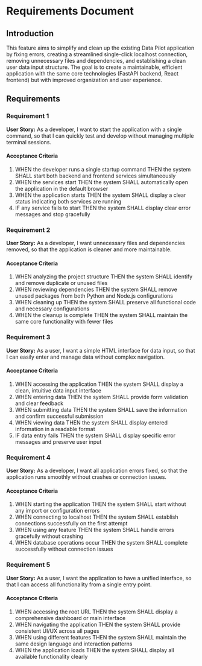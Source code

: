 # Requirements Document

## Introduction

This feature aims to simplify and clean up the existing Data Pilot application by fixing errors, creating a streamlined single-click localhost connection, removing unnecessary files and dependencies, and establishing a clean user data input structure. The goal is to create a maintainable, efficient application with the same core technologies (FastAPI backend, React frontend) but with improved organization and user experience.

## Requirements

### Requirement 1

**User Story:** As a developer, I want to start the application with a single command, so that I can quickly test and develop without managing multiple terminal sessions.

#### Acceptance Criteria

1. WHEN the developer runs a single startup command THEN the system SHALL start both backend and frontend services simultaneously
2. WHEN the services start THEN the system SHALL automatically open the application in the default browser
3. WHEN the application starts THEN the system SHALL display a clear status indicating both services are running
4. IF any service fails to start THEN the system SHALL display clear error messages and stop gracefully

### Requirement 2

**User Story:** As a developer, I want unnecessary files and dependencies removed, so that the application is cleaner and more maintainable.

#### Acceptance Criteria

1. WHEN analyzing the project structure THEN the system SHALL identify and remove duplicate or unused files
2. WHEN reviewing dependencies THEN the system SHALL remove unused packages from both Python and Node.js configurations
3. WHEN cleaning up THEN the system SHALL preserve all functional code and necessary configurations
4. WHEN the cleanup is complete THEN the system SHALL maintain the same core functionality with fewer files

### Requirement 3

**User Story:** As a user, I want a simple HTML interface for data input, so that I can easily enter and manage data without complex navigation.

#### Acceptance Criteria

1. WHEN accessing the application THEN the system SHALL display a clean, intuitive data input interface
2. WHEN entering data THEN the system SHALL provide form validation and clear feedback
3. WHEN submitting data THEN the system SHALL save the information and confirm successful submission
4. WHEN viewing data THEN the system SHALL display entered information in a readable format
5. IF data entry fails THEN the system SHALL display specific error messages and preserve user input

### Requirement 4

**User Story:** As a developer, I want all application errors fixed, so that the application runs smoothly without crashes or connection issues.

#### Acceptance Criteria

1. WHEN starting the application THEN the system SHALL start without any import or configuration errors
2. WHEN connecting to localhost THEN the system SHALL establish connections successfully on the first attempt
3. WHEN using any feature THEN the system SHALL handle errors gracefully without crashing
4. WHEN database operations occur THEN the system SHALL complete successfully without connection issues

### Requirement 5

**User Story:** As a user, I want the application to have a unified interface, so that I can access all functionality from a single entry point.

#### Acceptance Criteria

1. WHEN accessing the root URL THEN the system SHALL display a comprehensive dashboard or main interface
2. WHEN navigating the application THEN the system SHALL provide consistent UI/UX across all pages
3. WHEN using different features THEN the system SHALL maintain the same design language and interaction patterns
4. WHEN the application loads THEN the system SHALL display all available functionality clearly